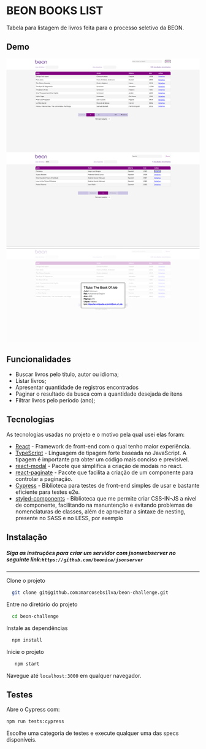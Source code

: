 # BEON BOOKS LIST
Tabela para listagem de livros feita para o processo seletivo da BEON.
## Demo
![Home demo image](/src/assets/readme/home.png?raw=true "Home")
![Search demo image](src/assets/readme/search.png?raw=true "Search")
![Modal demo image](src/assets/readme/modal.png?raw=true "Modal")
## Funcionalidades
- Buscar livros pelo título, autor ou idioma;
- Listar livros;
- Apresentar quantidade de registros encontrados
- Paginar o resultado da busca com a quantidade desejada de itens
- Filtrar livros pelo período (ano);

## Tecnologias

As tecnologias usadas no projeto e o motivo pela qual usei elas foram:

- [React](https://pt-br.reactjs.org) - Framework de front-end com o qual tenho maior experiência.
- [TypeScript](https://www.typescriptlang.org/) - Linguagem de tipagem forte baseada no JavaScript. A tipagem é importante pra obter um código mais conciso e previsível.
- [react-modal](https://www.npmjs.com/package/react-modal) - Pacote que simplifica a criação de modais no react.
- [react-paginate](https://www.npmjs.com/package/react-paginate) - Pacote que facilita a criação de um componente para controlar a paginação.
- [Cypress](https://www.cypress.io) - Biblioteca para testes de front-end simples de usar e bastante eficiente para testes e2e.
- [styled-components](https://styled-components.com/docs/basics) - Biblioteca que me permite criar CSS-IN-JS a nivel de componente, facilitando na manuntenção e evitando problemas de nomenclaturas de classes, além de aproveitar a sintaxe de nesting, presente no SASS e no LESS, por exemplo

## Instalação
##### Siga as instruções para criar um servidor com jsonwebserver no seguinte link:`https://github.com/beonica/jsonserver`
---------------
 
Clone o projeto

```bash
  git clone git@github.com:marcosebsilva/beon-challenge.git
```

Entre no diretório do projeto

```bash
  cd beon-challenge
```

Instale as dependências

```bash
  npm install
```

Inicie o projeto

```bash
   npm start
```
Navegue até  `localhost:3000` em qualquer navegador.

## Testes
Abre o Cypress com:
```sh
npm run tests:cypress
```
Escolhe uma categoria de testes e execute qualquer uma das specs disponíveis.
